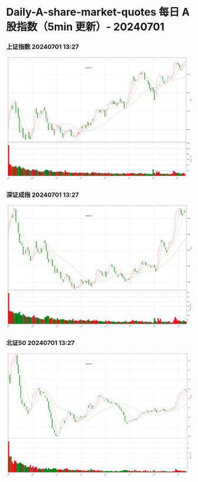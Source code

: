 
# Daily-A-share-market-quotes 每日 A 股指数（5min 更新）- 20240701

### 上证指数 20240701 13:27
![](./fig/2024/7/20240701-sh000001.png)

### 深证成指 20240701 13:27
![](./fig/2024/7/20240701-sz399001.png)

### 北证50 20240701 13:27
![](./fig/2024/7/20240701-bj899050.png)

